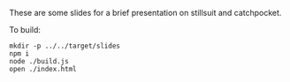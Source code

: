 These are some slides for a brief presentation on stillsuit and
catchpocket.

To build:

```
mkdir -p ../../target/slides
npm i
node ./build.js
open ./index.html
```
